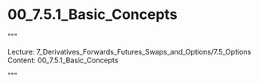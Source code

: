 # 00_7.5.1_Basic_Concepts

"""

Lecture: 7_Derivatives_Forwards_Futures_Swaps_and_Options/7.5_Options
Content: 00_7.5.1_Basic_Concepts

"""

